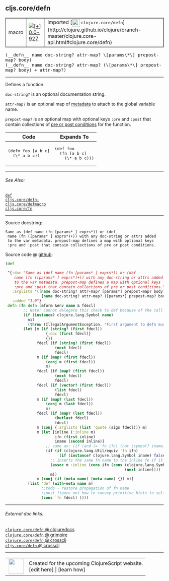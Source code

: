 ## cljs.core/defn



 <table border="1">
<tr>
<td>macro</td>
<td><a href="https://github.com/cljsinfo/cljs-api-docs/tree/0.0-927"><img valign="middle" alt="[+] 0.0-927" title="Added in 0.0-927" src="https://img.shields.io/badge/+-0.0--927-lightgrey.svg"></a> </td>
<td>
imported [<img height="24px" valign="middle" src="http://i.imgur.com/1GjPKvB.png"> <samp>clojure.core/defn</samp>](http://clojure.github.io/clojure/branch-master/clojure.core-api.html#clojure.core/defn)
</td>
</tr>
</table>


 <samp>
(__defn__ name doc-string? attr-map? \[params\*\] prepost-map? body)<br>
</samp>
 <samp>
(__defn__ name doc-string? attr-map? (\[params\*\] prepost-map? body) + attr-map?)<br>
</samp>

---

Defines a function.

`doc-string?` is an optional documentation string.

`attr-map?` is an optional map of [metadata](http://clojure.org/metadata) to
attach to the global variable name.

`prepost-map?` is an optional map with optional keys `:pre` and `:post` that
contain collections of [pre or post conditions](http://blog.fogus.me/2009/12/21/clojures-pre-and-post/)
for the function.

<table class="code-tbl-9bef6">
  <thead>
    <tr>
      <th>Code</th>
      <th>Expands To</th></tr></thead>
  <tbody>
    <tr>
      <td><pre>
(defn foo [a b c]
  (\* a b c))</pre></td>
      <td><pre>
(def foo
  (fn [a b c]
    (\* a b c)))</pre></td></tr></tbody></table>

---


###### See Also:

[`def`](special_def.md)<br>
[`cljs.core/defn-`](cljs.core_defn-.md)<br>
[`cljs.core/defmacro`](cljs.core_defmacro.md)<br>
[`cljs.core/fn`](cljs.core_fn.md)<br>

---


Source docstring:

```
Same as (def name (fn [params* ] exprs*)) or (def
 name (fn ([params* ] exprs*)+)) with any doc-string or attrs added
 to the var metadata. prepost-map defines a map with optional keys
 :pre and :post that contain collections of pre or post conditions.
```


Source code @ [github](https://github.com/clojure/clojure/blob/clojure-1.5.1/src/clj/clojure/core.clj#L266-L316):

```clj
(def 

 ^{:doc "Same as (def name (fn [params* ] exprs*)) or (def
    name (fn ([params* ] exprs*)+)) with any doc-string or attrs added
    to the var metadata. prepost-map defines a map with optional keys
    :pre and :post that contain collections of pre or post conditions."
   :arglists '([name doc-string? attr-map? [params*] prepost-map? body]
                [name doc-string? attr-map? ([params*] prepost-map? body)+ attr-map?])
   :added "1.0"}
 defn (fn defn [&form &env name & fdecl]
        ;; Note: Cannot delegate this check to def because of the call to (with-meta name ..)
        (if (instance? clojure.lang.Symbol name)
          nil
          (throw (IllegalArgumentException. "First argument to defn must be a symbol")))
        (let [m (if (string? (first fdecl))
                  {:doc (first fdecl)}
                  {})
              fdecl (if (string? (first fdecl))
                      (next fdecl)
                      fdecl)
              m (if (map? (first fdecl))
                  (conj m (first fdecl))
                  m)
              fdecl (if (map? (first fdecl))
                      (next fdecl)
                      fdecl)
              fdecl (if (vector? (first fdecl))
                      (list fdecl)
                      fdecl)
              m (if (map? (last fdecl))
                  (conj m (last fdecl))
                  m)
              fdecl (if (map? (last fdecl))
                      (butlast fdecl)
                      fdecl)
              m (conj {:arglists (list 'quote (sigs fdecl))} m)
              m (let [inline (:inline m)
                      ifn (first inline)
                      iname (second inline)]
                  ;; same as: (if (and (= 'fn ifn) (not (symbol? iname))) ...)
                  (if (if (clojure.lang.Util/equiv 'fn ifn)
                        (if (instance? clojure.lang.Symbol iname) false true))
                    ;; inserts the same fn name to the inline fn if it does not have one
                    (assoc m :inline (cons ifn (cons (clojure.lang.Symbol/intern (.concat (.getName ^clojure.lang.Symbol name) "__inliner"))
                                                     (next inline))))
                    m))
              m (conj (if (meta name) (meta name) {}) m)]
          (list 'def (with-meta name m)
                ;;todo - restore propagation of fn name
                ;;must figure out how to convey primitive hints to self calls first
                (cons `fn fdecl) ))))
```

<!--
Repo - tag - source tree - lines:

 <pre>
clojure @ clojure-1.5.1
└── src
    └── clj
        └── clojure
            └── <ins>[core.clj:266-316](https://github.com/clojure/clojure/blob/clojure-1.5.1/src/clj/clojure/core.clj#L266-L316)</ins>
</pre>

-->

---



###### External doc links:

[`clojure.core/defn` @ clojuredocs](http://clojuredocs.org/clojure.core/defn)<br>
[`clojure.core/defn` @ grimoire](http://conj.io/store/v1/org.clojure/clojure/1.7.0-beta3/clj/clojure.core/defn/)<br>
[`clojure.core/defn` @ crossclj](http://crossclj.info/fun/clojure.core/defn.html)<br>
[`cljs.core/defn` @ crossclj](http://crossclj.info/fun/cljs.core/defn.html)<br>

---

 <table>
<tr><td>
<img valign="middle" align="right" width="48px" src="http://i.imgur.com/Hi20huC.png">
</td><td>
Created for the upcoming ClojureScript website.<br>
[edit here] | [learn how]
</td></tr></table>

[edit here]:https://github.com/cljsinfo/cljs-api-docs/blob/master/cljsdoc/cljs.core_defn.cljsdoc
[learn how]:https://github.com/cljsinfo/cljs-api-docs/wiki/cljsdoc-files

<!--

This information was too distracting to show to readers, but I'll leave it
commented here since it is helpful to:

- pretty-print the data used to generate this document
- and show how to retrieve that data



The API data for this symbol:

```clj
{:description "Defines a function.\n\n`doc-string?` is an optional documentation string.\n\n`attr-map?` is an optional map of [metadata](http://clojure.org/metadata) to\nattach to the global variable name.\n\n`prepost-map?` is an optional map with optional keys `:pre` and `:post` that\ncontain collections of [pre or post conditions](http://blog.fogus.me/2009/12/21/clojures-pre-and-post/)\nfor the function.\n\n<table class=\"code-tbl-9bef6\">\n  <thead>\n    <tr>\n      <th>Code</th>\n      <th>Expands To</th></tr></thead>\n  <tbody>\n    <tr>\n      <td><pre>\n(defn foo [a b c]\n  (\\* a b c))</pre></td>\n      <td><pre>\n(def foo\n  (fn [a b c]\n    (\\* a b c)))</pre></td></tr></tbody></table>",
 :ns "cljs.core",
 :name "defn",
 :signature ["[name doc-string? attr-map? [params*] prepost-map? body]"
             "[name doc-string? attr-map? ([params*] prepost-map? body) + attr-map?]"],
 :history [["+" "0.0-927"]],
 :type "macro",
 :related ["special/def"
           "cljs.core/defn-"
           "cljs.core/defmacro"
           "cljs.core/fn"],
 :full-name-encode "cljs.core_defn",
 :source {:code "(def \n\n ^{:doc \"Same as (def name (fn [params* ] exprs*)) or (def\n    name (fn ([params* ] exprs*)+)) with any doc-string or attrs added\n    to the var metadata. prepost-map defines a map with optional keys\n    :pre and :post that contain collections of pre or post conditions.\"\n   :arglists '([name doc-string? attr-map? [params*] prepost-map? body]\n                [name doc-string? attr-map? ([params*] prepost-map? body)+ attr-map?])\n   :added \"1.0\"}\n defn (fn defn [&form &env name & fdecl]\n        ;; Note: Cannot delegate this check to def because of the call to (with-meta name ..)\n        (if (instance? clojure.lang.Symbol name)\n          nil\n          (throw (IllegalArgumentException. \"First argument to defn must be a symbol\")))\n        (let [m (if (string? (first fdecl))\n                  {:doc (first fdecl)}\n                  {})\n              fdecl (if (string? (first fdecl))\n                      (next fdecl)\n                      fdecl)\n              m (if (map? (first fdecl))\n                  (conj m (first fdecl))\n                  m)\n              fdecl (if (map? (first fdecl))\n                      (next fdecl)\n                      fdecl)\n              fdecl (if (vector? (first fdecl))\n                      (list fdecl)\n                      fdecl)\n              m (if (map? (last fdecl))\n                  (conj m (last fdecl))\n                  m)\n              fdecl (if (map? (last fdecl))\n                      (butlast fdecl)\n                      fdecl)\n              m (conj {:arglists (list 'quote (sigs fdecl))} m)\n              m (let [inline (:inline m)\n                      ifn (first inline)\n                      iname (second inline)]\n                  ;; same as: (if (and (= 'fn ifn) (not (symbol? iname))) ...)\n                  (if (if (clojure.lang.Util/equiv 'fn ifn)\n                        (if (instance? clojure.lang.Symbol iname) false true))\n                    ;; inserts the same fn name to the inline fn if it does not have one\n                    (assoc m :inline (cons ifn (cons (clojure.lang.Symbol/intern (.concat (.getName ^clojure.lang.Symbol name) \"__inliner\"))\n                                                     (next inline))))\n                    m))\n              m (conj (if (meta name) (meta name) {}) m)]\n          (list 'def (with-meta name m)\n                ;;todo - restore propagation of fn name\n                ;;must figure out how to convey primitive hints to self calls first\n                (cons `fn fdecl) ))))",
          :title "Source code",
          :repo "clojure",
          :tag "clojure-1.5.1",
          :filename "src/clj/clojure/core.clj",
          :lines [266 316]},
 :full-name "cljs.core/defn",
 :clj-symbol "clojure.core/defn",
 :docstring "Same as (def name (fn [params* ] exprs*)) or (def\n name (fn ([params* ] exprs*)+)) with any doc-string or attrs added\n to the var metadata. prepost-map defines a map with optional keys\n :pre and :post that contain collections of pre or post conditions."}

```

Retrieve the API data for this symbol:

```clj
;; from Clojure REPL
(require '[clojure.edn :as edn])
(-> (slurp "https://raw.githubusercontent.com/cljsinfo/cljs-api-docs/catalog/cljs-api.edn")
    (edn/read-string)
    (get-in [:symbols "cljs.core/defn"]))
```

-->
